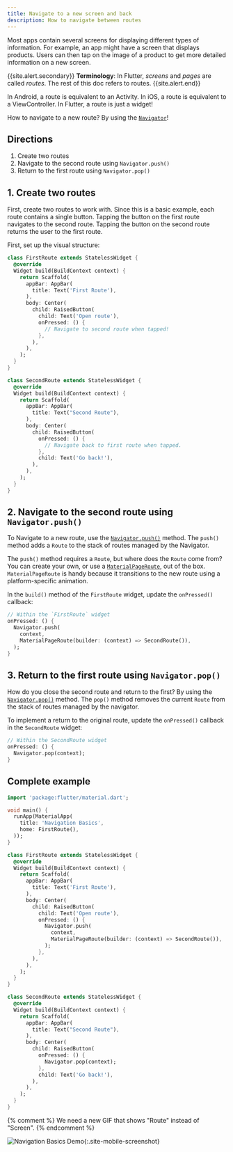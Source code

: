 ```yaml
---
title: Navigate to a new screen and back
description: How to navigate between routes
---
```


Most apps contain several screens for displaying different types of information.
For example, an app might have a screen that displays products. Users can then
tap on the image of a product to get more detailed information on a new screen.

{{site.alert.secondary}}
**Terminology**: In Flutter, _screens_ and _pages_ are called _routes_.
The rest of this doc refers to routes.
{{site.alert.end}}

In Android, a route is equivalent to an Activity.
In iOS, a route is equivalent to a ViewController.
In Flutter, a route is just a widget!

How to navigate to a new route? By using the
[`Navigator`](https://docs.flutter.io/flutter/widgets/Navigator-class.html)!

## Directions

  1. Create two routes
  2. Navigate to the second route using `Navigator.push()`
  3. Return to the first route using `Navigator.pop()`

## 1. Create two routes

First, create two routes to work with. Since this is a basic example, 
each route contains a single button. Tapping the button on the
first route navigates to the second route. Tapping the button on the
second route returns the user to the first route.

First, set up the visual structure:

```dart
class FirstRoute extends StatelessWidget {
  @override
  Widget build(BuildContext context) {
    return Scaffold(
      appBar: AppBar(
        title: Text('First Route'),
      ),
      body: Center(
        child: RaisedButton(
          child: Text('Open route'),
          onPressed: () {
            // Navigate to second route when tapped!
          },
        ),
      ),
    );
  }
}

class SecondRoute extends StatelessWidget {
  @override
  Widget build(BuildContext context) {
    return Scaffold(
      appBar: AppBar(
        title: Text("Second Route"),
      ),
      body: Center(
        child: RaisedButton(
          onPressed: () {
            // Navigate back to first route when tapped.
          },
          child: Text('Go back!'),
        ),
      ),
    );
  }
}
```

## 2. Navigate to the second route using `Navigator.push()`

To Navigate to a new route, use the
[`Navigator.push()`](https://docs.flutter.io/flutter/widgets/Navigator/push.html)
method. The `push()` method adds a `Route` to the stack of routes managed by
the Navigator.

The `push()` method requires a `Route`, but where does the `Route` come from?
You can create your own, or use a
[`MaterialPageRoute`](https://docs.flutter.io/flutter/material/MaterialPageRoute-class.html),
out of the box. `MaterialPageRoute` is handy because it transitions to the
new route using a platform-specific animation.

In the `build()` method of the `FirstRoute` widget, update the `onPressed()`
callback:

<!-- skip -->
```dart
// Within the `FirstRoute` widget
onPressed: () {
  Navigator.push(
    context,
    MaterialPageRoute(builder: (context) => SecondRoute()),
  );
}
```

## 3. Return to the first route using `Navigator.pop()`

How do you close the second route and return to the first? By using the
[`Navigator.pop()`](https://docs.flutter.io/flutter/widgets/Navigator/pop.html)
method. The `pop()` method removes the current `Route` from the stack of
routes managed by the navigator.

To implement a return to the original route, update the `onPressed()`
callback in the `SecondRoute` widget:

<!-- skip -->
```dart
// Within the SecondRoute widget
onPressed: () {
  Navigator.pop(context);
}
```

## Complete example

```dart
import 'package:flutter/material.dart';

void main() {
  runApp(MaterialApp(
    title: 'Navigation Basics',
    home: FirstRoute(),
  ));
}

class FirstRoute extends StatelessWidget {
  @override
  Widget build(BuildContext context) {
    return Scaffold(
      appBar: AppBar(
        title: Text('First Route'),
      ),
      body: Center(
        child: RaisedButton(
          child: Text('Open route'),
          onPressed: () {
            Navigator.push(
              context,
              MaterialPageRoute(builder: (context) => SecondRoute()),
            );
          },
        ),
      ),
    );
  }
}

class SecondRoute extends StatelessWidget {
  @override
  Widget build(BuildContext context) {
    return Scaffold(
      appBar: AppBar(
        title: Text("Second Route"),
      ),
      body: Center(
        child: RaisedButton(
          onPressed: () {
            Navigator.pop(context);
          },
          child: Text('Go back!'),
        ),
      ),
    );
  }
}
```

{% comment %}
We need a new GIF that shows "Route" instead of "Screen".
{% endcomment %}

![Navigation Basics Demo](/images/cookbook/navigation-basics.gif){:.site-mobile-screenshot}
